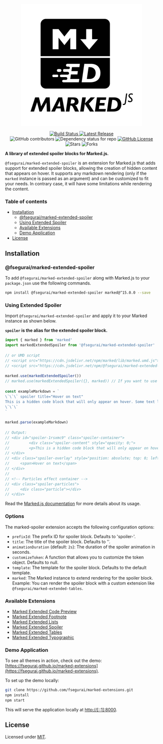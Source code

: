 <p align="center">
  <img alt="Marked Extensions Logo" src="https://raw.githubusercontent.com/fsegurai/marked-extensions/main/demo/public/marked-extensions.svg">
</p>

<p align="center">
  <a href="https://github.com/fsegurai/marked-extensions/actions/workflows/release-library.yml">
      <img src="https://github.com/fsegurai/marked-extensions/actions/workflows/release-library.yml/badge.svg"
          alt="Build Status">
  </a>
  <a href="https://www.npmjs.org/package/@fsegurai/marked-extended-spoiler">
      <img src="https://img.shields.io/npm/v/@fsegurai/marked-extended-spoiler.svg"
          alt="Latest Release">
  </a>
  <br>
  <img alt="GitHub contributors" src="https://img.shields.io/github/contributors/fsegurai/marked-extensions">
  <img alt="Dependency status for repo" src="https://img.shields.io/librariesio/github/fsegurai/marked-extensions">
  <a href="https://opensource.org/licenses/MIT">
    <img alt="GitHub License" src="https://img.shields.io/github/license/fsegurai/marked-extensions">
  </a>
  <br>
  <img alt="Stars" src="https://img.shields.io/github/stars/fsegurai/marked-extensions?style=square&labelColor=343b41"/> 
  <img alt="Forks" src="https://img.shields.io/github/forks/fsegurai/marked-extensions?style=square&labelColor=343b41"/>
</p>

**A library of extended spoiler blocks for Marked.js.**

`@fsegurai/marked-extended-spoiler` is an extension for Marked.js that adds support for extended spoiler blocks, allowing the creation of hidden content that appears on hover. It supports any markdown rendering (only if the `marked` instance is passed as an argument) and can be customized to fit your needs. In contrary case, it will have some limitations while rendering the content.

### Table of contents

- [Installation](#installation)
    - [@fsegurai/marked-extended-spoiler](#fseguraimarked-extended-spoiler)
    - [Using Extended Spoiler](#using-extended-spoiler)
    - [Available Extensions](#available-extensions)
    - [Demo Application](#demo-application)
- [License](#license)

## Installation

### @fsegurai/marked-extended-spoiler

To add `@fsegurai/marked-extended-spoiler` along with Marked.js to your `package.json` use the following commands.

```bash
npm install @fsegurai/marked-extended-spoiler marked@^15.0.0 --save
```

### Using Extended Spoiler

Import `@fsegurai/marked-extended-spoiler` and apply it to your Marked instance as shown below.

**`spoiler`  is the alias for the extended spoiler block.**

```javascript
import { marked } from 'marked'
import markedExtendedSpoiler from '@fsegurai/marked-extended-spoiler'

// or UMD script
// <script src="https://cdn.jsdelivr.net/npm/marked/lib/marked.umd.js"></script>
// <script src="https://cdn.jsdelivr.net/npm/@fsegurai/marked-extended-spoiler/lib/index.umd.js"></script>

marked.use(markedExtendedSpoiler())
// marked.use(markedExtendedSpoiler({}, marked)) // If you want to use a custom Marked instance)

const exampleMarkdown = `
\`\`\` spoiler title="Hover on text"
This is a hidden code block that will only appear on hover. Some text later it will be all over again and again, so be sure that it will work
\`\`\`
`

marked.parse(exampleMarkdown)

// Output:
// <div id="spoiler-1rsxmc9" class="spoiler-container">
//         <div class="spoiler-content" style="opacity: 0;">
//         <p>This is a hidden code block that will only appear on hover. Some text later it will be all over again and again, so be sure that it will work</p>
// </div>
// <div class="spoiler-overlay" style="position: absolute; top: 0; left: 0; width: 100%; height: 100%; background: rgba(0, 0, 0, 0.3); display: flex; justify-content: center; align-items: center; color: white; font-weight: bold; pointer-events: none;">
//     <span>Hover on text</span>
// </div>
//
// <!-- Particles effect container -->
// <div class="spoiler-particles">
//     <div class="particle"></div>
// </div>
```

Read the [Marked.js documentation](https://marked.js.org/) for more details about its usage.

### Options

The marked-spoiler extension accepts the following configuration options:

* `prefixId`: The prefix ID for spoiler block. Defaults to 'spoiler-'.
* `title`: The title of the spoiler block. Defaults to ''.
* `animationDuration` (default: `2s`): The duration of the spoiler animation in seconds.
* `customizeToken`: A function that allows you to customize the token object. Defaults to null.
* `template`: The template for the spoiler block. Defaults to the default template.
* `marked`: The Marked instance to extend rendering for the spoiler block. Example: You can render the spoiler block with a custom extension like `@fsegurai/marked-extended-tables`.

### Available Extensions

- [Marked Extended Code Preview](https://github.com/fsegurai/marked-extensions/tree/main/packages/marked-extended-code-preview)
- [Marked Extended Footnote](https://github.com/fsegurai/marked-extensions/tree/main/packages/marked-extended-footnote)
- [Marked Extended Lists](https://github.com/fsegurai/marked-extensions/tree/main/packages/marked-extended-lists)
- [Marked Extended Spoiler](https://github.com/fsegurai/marked-extensions/tree/main/packages/marked-extended-spoiler)
- [Marked Extended Tables](https://github.com/fsegurai/marked-extensions/tree/main/packages/marked-extended-tables)
- [Marked Extended Typographic](https://github.com/fsegurai/marked-extensions/tree/main/packages/marked-extended-typographic)

### Demo Application

To see all themes in action, check out the
demo: [https://fsegurai.github.io/marked-extensions](https://fsegurai.github.io/marked-extensions).

To set up the demo locally:

```bash
git clone https://github.com/fsegurai/marked-extensions.git
npm install
npm start
```

This will serve the application locally at [http://[::1]:8000](http://[::1]:8000).

## License

Licensed under [MIT](https://opensource.org/licenses/MIT).
